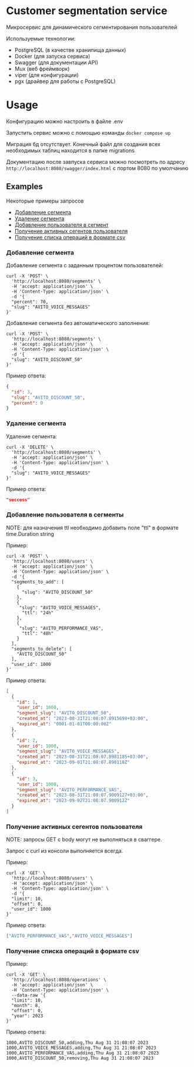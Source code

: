 # Customer segmentation service

Микросервис для динамического сегментирования пользователей

Используемые технологии:
- PostgreSQL (в качестве хранилища данных)
- Docker (для запуска сервиса)
- Swagger (для документации API)
- Mux (веб фреймворк)
- viper (для конфигурации)
- pgx (драйвер для работы с PostgreSQL)

# Usage
Конфигурацию можно настроить в файле .env

Запустить сервис можно с помощью команды `docker compose up`

Миграция бд отсутствует. Конечный файл для создания всех необходимых таблиц находится в папке migrations

Документацию после завпуска сервиса можно посмотреть по адресу `http://localhost:8080/swagger/index.html`
с портом 8080 по умолчанию

## Examples

Некоторые примеры запросов
- [Добавление сегмента](#create-segment)
- [Удаление сегмента](#delete-segment)
- [Добавление пользователя в сегмент](#add-user)
- [Получение активных сегентов пользователя](#get-segments)
- [Получение списка операций в формате csv](#get-ops)

### Добавление сегмента <a name="create-segment"></a>

Добавление сегмента с заданным процентом пользователей:

```curl
curl -X 'POST' \
  'http://localhost:8080/segments' \
  -H 'accept: application/json' \
  -H 'Content-Type: application/json' \
  -d '{
  "percent": 70,
  "slug": "AVITO_VOICE_MESSAGES"
}'
```

Добавление сегмента без автоматического заполнения:

```curl
curl -X 'POST' \
  'http://localhost:8080/segments' \
  -H 'accept: application/json' \
  -H 'Content-Type: application/json' \
  -d '{
  "slug": "AVITO_DISCOUNT_50"
}'
```

Пример ответа:
```json
{
  "id": 3,
  "slug": "AVITO_DISCOUNT_50",
  "percent": 0
}
```

### Удаление сегмента <a name="delete-segment"></a>

Удаление сегмента:

```curl
curl -X 'DELETE' \
  'http://localhost:8080/segments' \
  -H 'accept: application/json' \
  -H 'Content-Type: application/json' \
  -d '{
  "slug": "AVITO_VOICE_MESSAGES"
}'
```
Пример ответа:
```json
"success"
```

### Добавление пользователя в сегменты <a name="add-user"></a>

NOTE: для назначения ttl необходимо добавить поле "ttl" в формате time.Duration string 

Пример: 

```curl
curl -X 'POST' \
  'http://localhost:8080/users' \
  -H 'accept: application/json' \
  -H 'Content-Type: application/json' \
  -d '{
  "segments_to_add": [
    {
      "slug": "AVITO_DISCOUNT_50"
    },
    {
     "slug": "AVITO_VOICE_MESSAGES",
      "ttl": "24h"  
    },
    {
     "slug": "AVITO_PERFORMANCE_VAS",
      "ttl": "48h"  
    }
  ],
  "segments_to_delete": [
    "AVITO_DISCOUNT_50"
  ],
  "user_id": 1000
}'

```
Пример ответа:
```json
[
  {
    "id": 1,
    "user_id": 1000,
    "segment_slug": "AVITO_DISCOUNT_50",
    "created_at": "2023-08-31T21:08:07.8915698+03:00",
    "expired_at": "0001-01-01T00:00:00Z"
  },
  {
    "id": 2,
    "user_id": 1000,
    "segment_slug": "AVITO_VOICE_MESSAGES",
    "created_at": "2023-08-31T21:08:07.8981185+03:00",
    "expired_at": "2023-09-01T21:08:07.898118Z"
  },
  {
    "id": 3,
    "user_id": 1000,
    "segment_slug": "AVITO_PERFORMANCE_VAS",
    "created_at": "2023-08-31T21:08:07.9009127+03:00",
    "expired_at": "2023-09-02T21:08:07.900912Z"
  }
]
```

### Получение активных сегентов пользователя <a name="get-segments"></a>

NOTE: запросы GET c body могут не выполняться в сваггере.

Запрос с curl из консоли выполняется всегда.

Пример:

```curl
curl -X 'GET' \
  'http://localhost:8080/users' \
  -H 'accept: application/json' \
  -H 'Content-Type: application/json' \
  -d '{
  "limit": 10,
  "offset": 0,
  "user_id": 1000
}'
```
Пример ответа:
```json
["AVITO_PERFORMANCE_VAS","AVITO_VOICE_MESSAGES"]
```

### Получение списка операций в формате csv <a name="get-ops"></a>

Пример:

```curl
curl -X 'GET' \
  'http://localhost:8080/operations' \
  -H 'accept: application/json' \
  -H 'Content-Type: application/json' \
  --data-raw '{
  "limit": 10,
  "month": 8,
  "offset": 0,
  "year": 2023
}'

```

Пример ответа:
```
1000,AVITO_DISCOUNT_50,adding,Thu Aug 31 21:08:07 2023
1000,AVITO_VOICE_MESSAGES,adding,Thu Aug 31 21:08:07 2023
1000,AVITO_PERFORMANCE_VAS,adding,Thu Aug 31 21:08:07 2023
1000,AVITO_DISCOUNT_50,removing,Thu Aug 31 21:08:07 2023
```

